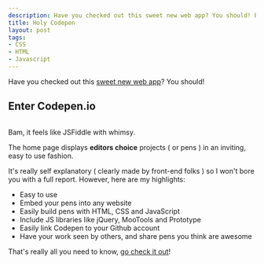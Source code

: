 ```yaml
---  
description: Have you checked out this sweet new web app? You should! Easily show off projects using HTML, CSS and JavaScript. Read more about it here.
title: Holy Codepen
layout: post
tags: 
- CSS
- HTML
- Javascript
---
```

Have you checked out this <a href="http://codepen.io/">sweet new web app</a>? You should!

## Enter Codepen.io

<div class="img-wrap"><img class="alignnone size-full wp-image-2248" title="codepen_screenshot" src="{{ site.url }}/images/codepen_screenshot1.png" alt="" /></div>

Bam, it feels like JSFiddle with whimsy.

The home page displays **editors choice** projects ( or pens ) in an inviting, easy to use fashion.

It's really self explanatory ( clearly made by front-end folks ) so I won't bore you with a full report. However, here are my highlights:

+ Easy to use
+ Embed your pens into any website
+ Easily build pens with HTML, CSS and JavaScript
+ Include JS libraries like jQuery, MooTools and Prototype
+ Easily link Codepen to your Github account
+ Have your work seen by others, and share pens you think are awesome

That's really all you need to know, <a href="http://codepen.io/">go check it out</a>!